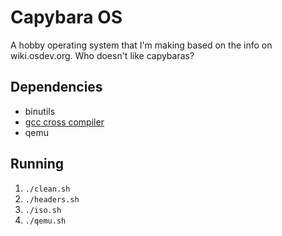 # Capybara OS
A hobby operating system that I'm making based on the info on wiki.osdev.org. Who doesn't like capybaras?

## Dependencies
- binutils
- [gcc cross compiler](https://wiki.osdev.org/GCC_Cross-Compiler)
- qemu

## Running
1. `./clean.sh`
2. `./headers.sh`
3. `./iso.sh`
4. `./qemu.sh`
